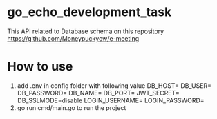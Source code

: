 # go_echo_development_task

This API related to Database schema on this repository https://github.com/Moneypuckyow/e-meeting

# How to use
1. add .env in config folder with following value
    DB_HOST=
    DB_USER=
    DB_PASSWORD=
    DB_NAME=
    DB_PORT=
    JWT_SECRET=
    DB_SSLMODE=disable
    LOGIN_USERNAME=
    LOGIN_PASSWORD=
2. go run cmd/main.go to run the project
